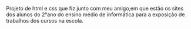 Projeto de html e css que fiz junto com meu amigo,em que estão os sites dos alunos do 2°ano do ensino médio de informática para a exposição de trabalhos dos cursos na escola.
